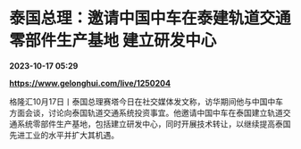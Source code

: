 # 泰国总理：邀请中国中车在泰建轨道交通零部件生产基地 建立研发中心

**2023-10-17 05:29**

**https://www.gelonghui.com/live/1250204**

格隆汇10月17日丨泰国总理赛塔今日在社交媒体发文称，访华期间他与中国中车方面会谈，讨论向泰国轨道交通系统投资事宜。他邀请中国中车在泰国建立轨道交通系统零部件生产基地，包括建立研发中心，同时开展技术转让，以继续提高泰国先进工业的水平并扩大其机遇。